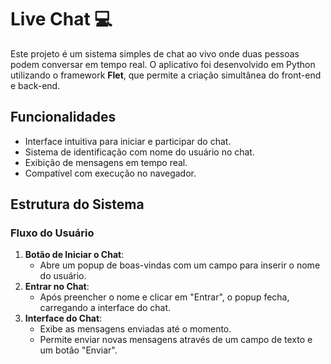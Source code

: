 # Live Chat 💻

Este projeto é um sistema simples de chat ao vivo onde duas pessoas podem conversar em tempo real. O aplicativo foi desenvolvido em Python utilizando o framework **Flet**, que permite a criação simultânea do front-end e back-end.

## Funcionalidades
- Interface intuitiva para iniciar e participar do chat.
- Sistema de identificação com nome do usuário no chat.
- Exibição de mensagens em tempo real.
- Compatível com execução no navegador.

## Estrutura do Sistema

### Fluxo do Usuário
1. **Botão de Iniciar o Chat**:
   - Abre um popup de boas-vindas com um campo para inserir o nome do usuário.
2. **Entrar no Chat**:
   - Após preencher o nome e clicar em "Entrar", o popup fecha, carregando a interface do chat.
3. **Interface do Chat**:
   - Exibe as mensagens enviadas até o momento.
   - Permite enviar novas mensagens através de um campo de texto e um botão "Enviar".
